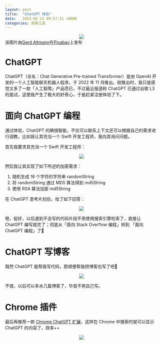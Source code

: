```yaml
---
layout: post
title:  "ChatGPT 体验"
date:   2023-02-13 09:57:31 +0800
categories: 效率工具
---
```


<center class="half">
    <img src="{{site.url}}/assets/postImages/ios/202302/ai-header.jpg"/>
</center>
该图片由<a href="https://pixabay.com/zh/users/geralt-9301/?utm_source=link-attribution&amp;utm_medium=referral&amp;utm_campaign=image&amp;utm_content=3706562">Gerd Altmann</a>在<a href="https://pixabay.com/zh//?utm_source=link-attribution&amp;utm_medium=referral&amp;utm_campaign=image&amp;utm_content=3706562">Pixabay</a>上发布

# ChatGPT
ChatGPT（全名：Chat Generative Pre-trained Transformer）是由 OpenAI 开发的一个人工智能聊天机器人程序，于 2022 年 11 月推出。刚推出时，我只是感觉又多了一款「人工智障」产品而已，不过最近报道称 ChatGPT 已通过谷歌 L3 的面试，这使我产生了极大的好奇心，于是赶紧注册体验了下。

# 面向 ChatGPT 编程
通过体验，ChatGPT 的确很智能，不仅可以联系上下文还可以根据自己的需求进行调教，比如我让其充当一个 Swift 开发工程师，我向其询问问题。

首先我要求其充当一个 Swift 开发工程师：
<center class="half">
    <img src="{{site.url}}/assets/postImages/ios/202302/Swift-dev.png"/>
</center>

然后我让其实现了如下所述的加密需求：
1. 随机生成 16 个字符的字符串 randomString 
2. 将 randomString 通过 MD5 算法得到 md5String 
3. 使用 RSA 算法加密 md5String

在 ChatGPT 思考片刻后，给了如下回答：
<center class="half">
    <img src="{{site.url}}/assets/postImages/ios/202302/anw-encrypt.png"/>
</center>

嗯，挺好，以后遇到不会写的代码片段不用使用搜索引擎检索了，直接让 ChatGPT 编写就完了；彻底从「面向 Stack Overflow 编程」转到 「面向 ChatGPT 编程」了🤨

# ChatGPT 写博客
既然 ChatGPT 能帮我写代码，那顺便帮我把博客也写了吧🙂
<center class="half">
    <img src="{{site.url}}/assets/postImages/ios/202302/ChatGPT-blog.png"/>
</center>

不错，以后可以多水几篇博客了，毕竟不用自己写。

# Chrome 插件
最后再推荐一款 [Chrome ChatGPT 扩展](https://github.com/wong2/chatgpt-google-extension)，这样在 Chrome 中搜索时就可以显示 ChatGPT 的内容了，效率++
<center class="half">
    <img src="{{site.url}}/assets/postImages/ios/202302/chrome-chatgpt.png"/>
</center>